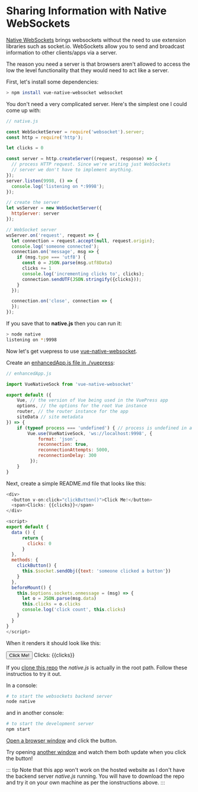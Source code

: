 # Sharing Information with Native WebSockets

[Native WebSockets](https://caniuse.com/#feat=websockets) brings websockets without the need to use extension libraries such as socket.io. WebSockets allow you to  send and broadcast information to other clients/apps via a server.

The reason you need a server is that browsers aren't allowed to access the low the level functionality that they would need to act like a server.

First, let's install some dependencies:

```bash
> npm install vue-native-websocket websocket
```

You don't need a very complicated server. Here's the simplest one I could come up with:

```js
// native.js

const WebSocketServer = require('websocket').server;
const http = require('http');

let clicks = 0

const server = http.createServer((request, response) => {
  // process HTTP request. Since we're writing just WebSockets
  // server we don't have to implement anything.
});
server.listen(9998, () => {
  console.log('listening on *:9998');
});

// create the server
let wsServer = new WebSocketServer({
  httpServer: server
});

// WebSocket server
wsServer.on('request', request => {
  let connection = request.accept(null, request.origin);
  console.log('someone connected');
  connection.on('message', msg => {
    if (msg.type === 'utf8') {
      const o = JSON.parse(msg.utf8Data)
      clicks += 1
      console.log('incrementing clicks to', clicks);
      connection.sendUTF(JSON.stringify({clicks}));
    }
  });

  connection.on('close', connection => {
  });
});
```

If you save that to __native.js__ then you can run it:

```bash
> node native
listening on *:9998
```

Now let's get vuepress to use [vue-native-websocket](https://github.com/nathantsoi/vue-native-websocket). 

Create an [enhancedApp.js file in ./vuepress](https://vuepress.vuejs.org/guide/custom-themes.html#app-level-enhancements):

```js
// enhancedApp.js

import VueNativeSock from 'vue-native-websocket'

export default ({
    Vue, // the version of Vue being used in the VuePress app
    options, // the options for the root Vue instance
    router, // the router instance for the app
    siteData // site metadata
}) => {
    if (typeof process === 'undefined') { // process is undefined in a browser 
        Vue.use(VueNativeSock, 'ws://localhost:9998', { 
            format: 'json',
            reconnection: true,
            reconnectionAttempts: 5000,
            reconnectionDelay: 300
         });
    }
}
```

Next, create a simple README.md file that looks like this:

```js
<div>
  <button v-on:click="clickButton()">Click Me!</button>
  <span>Clicks: {{clicks}}</span>
</div>

<script>
export default {
  data () {
      return {
        clicks: 0
      }
  },
  methods: {
    clickButton() {
      this.$socket.sendObj({text: 'someone clicked a button'})
    }
  },
  beforeMount() {
    this.$options.sockets.onmessage = (msg) => {
      let o = JSON.parse(msg.data)
      this.clicks = o.clicks
      console.log('click count', this.clicks)
    }
  }
}
</script>
```

When it renders it should look like this:

<div>
  <button v-on:click="clickButton()">Click Me!</button>
  <span>Clicks: {{clicks}}</span>
</div>

<script>
export default {
  data () {
      return {
        clicks: 0
      }
  },
  methods: {
    clickButton() {
      this.$socket.sendObj({text: 'someone clicked a button'})
    }
  },
  beforeMount() {
    this.$options.sockets.onmessage = (msg) => {
      let o = JSON.parse(msg.data)
      this.clicks = o.clicks
      console.log('click count', this.clicks)
    }
  }
}
</script>

If you [clone this repo](https://github.com/colwilson/vuepress-examples) the _native.js_ is actually in the root path. Follow these instructios to try it out. 

In a console:
```sh
# to start the websockets backend server
node native
```
and in another console:

```sh
# to start the development server
npm start
```

[Open a browser window](http://localhost:8080/demos/native/) and click the button.

Try opening [another window](http://localhost:8080/demos/native/) and watch them both update when you click the button!

::: tip
Note that this app won't work on the hosted website as I don't have the backend server _native.js_ running. You will have to download the repo and try it on your own machine as per the ionstructions above.
:::